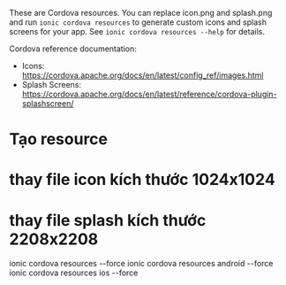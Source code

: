 These are Cordova resources. You can replace icon.png and splash.png and run
`ionic cordova resources` to generate custom icons and splash screens for your
app. See `ionic cordova resources --help` for details.

Cordova reference documentation:

- Icons: https://cordova.apache.org/docs/en/latest/config_ref/images.html
- Splash Screens: https://cordova.apache.org/docs/en/latest/reference/cordova-plugin-splashscreen/


# Tạo resource
# thay file icon kích thước 1024x1024
# thay file splash kích thước 2208x2208
ionic cordova resources --force
ionic cordova resources android --force
ionic cordova resources ios --force